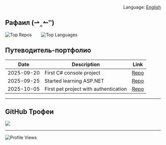 <!-- Языковой переключатель  -->
<p align="right">
Language: <a href="./README.en.md">English</a>
</p>

<!-- Заголовок  -->
## Рафаил (⇀‸↼‶)



<div style="display: flex; gap: 30px;">

<img src="https://github-contributor-stats.vercel.app/api?username=onqura&limit=5&theme=transparent&combine_all_yearly_contributions=true" alt="Top Repos">
<img src="https://github-readme-stats.vercel.app/api/top-langs/?username=onqura&theme=transparent&hide_border=false&include_all_commits=false&count_private=false&layout=compact" alt="Top Languages">

</div>



## Путеводитель-портфолио

| Date       | Description                          | Link           |
|------------|--------------------------------------|----------------|
| 2025-09-20 | First C# console project             | [Repo](#)      |
| 2025-09-25 | Started learning ASP.NET             | [Repo](#)      |
| 2025-10-05 | First pet project with authentication| [Repo](#)      |


---

## GitHub Трофеи
![](https://github-profile-trophy.vercel.app/?username=onqura&theme=transparent&no-frame=true&no-bg=true&margin-w=4)

---

<!-- Счётчик посещений -->
![Profile Views](https://img.shields.io/badge/Profile%20Views-0-lightgrey?style=flat)
